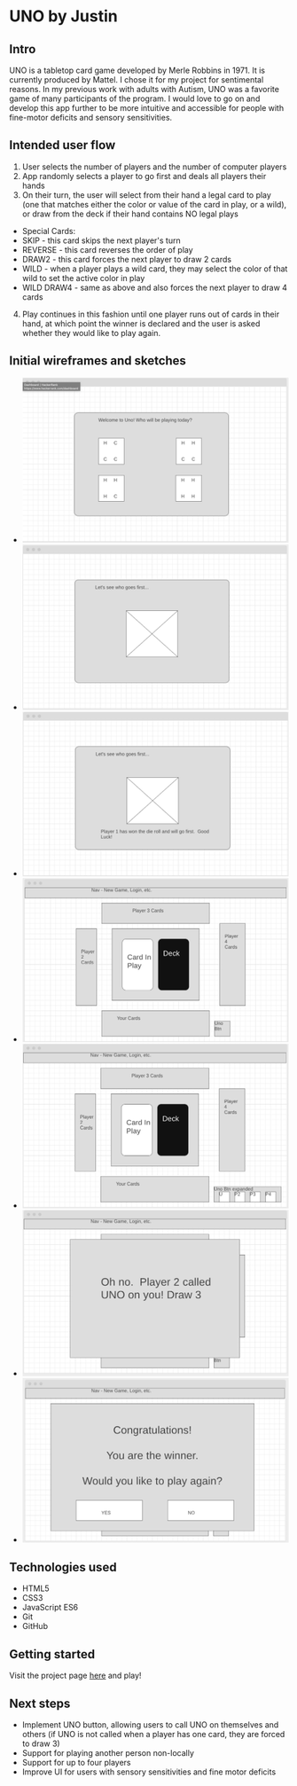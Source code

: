 # UNO by Justin


## Intro
UNO is a tabletop card game developed by Merle Robbins in 1971.  It is currently produced by Mattel.  I chose it for my project for sentimental reasons.  In my previous work with adults with Autism, UNO was a favorite game of many participants of the program.  I would love to go on and develop this app further to be more intuitive and accessible for people with fine-motor deficits and sensory sensitivities.

## Intended user flow
 1. User selects the number of players and the number of computer players
 2. App randomly selects a player to go first and deals all players their hands
 3. On their turn, the user will select from their hand a legal card to play (one that matches either the color or value of the card in play, or a wild), or draw from the deck if their hand contains NO legal plays
  - Special Cards:
   - SKIP - this card skips the next player's turn
   - REVERSE - this card reverses the order of play
   - DRAW2 - this card forces the next player to draw 2 cards
   - WILD - when a player plays a wild card, they may select the color of that wild to set the active color in play
   - WILD DRAW4 - same as above and also forces the next player to draw 4 cards
  4. Play continues in this fashion until one player runs out of cards in their hand, at which point the winner is declared and the user is asked whether they would like to play again.

## Initial wireframes and sketches
 - ![welcome](https://github.com/reactionaryzebra/UNO/blob/master/Wireframes/Welcome.png)
 - ![die roll for first player](https://github.com/reactionaryzebra/UNO/blob/master/Wireframes/Die%20Roll%20who%20goes%20first.png)
 - ![die roll winner announced](https://github.com/reactionaryzebra/UNO/blob/master/Wireframes/Die%20roll%20winner%20annouce.png)
 - ![general game state](https://github.com/reactionaryzebra/UNO/blob/master/Wireframes/In%20Game.png)
 - ![uno button expanded](https://github.com/reactionaryzebra/UNO/blob/master/Wireframes/Uno%20button%20expanded.png)
 - ![called UNO](https://github.com/reactionaryzebra/UNO/blob/master/Wireframes/Called%20Uno.png)
 - ![winner declared](https://github.com/reactionaryzebra/UNO/blob/master/Wireframes/Winner.png)
 

## Technologies used
  - HTML5
  - CSS3
  - JavaScript ES6
  - Git
  - GitHub

## Getting started
Visit the project page [here](https://reactionaryzebra.github.io/UNO/) and play!

## Next steps
  - Implement UNO button, allowing users to call UNO on themselves and others (if UNO is not called when a player has one card, they are forced to draw 3)
  - Support for playing another person non-locally
  - Support for up to four players
  - Improve UI for users with sensory sensitivities and fine motor deficits
  
